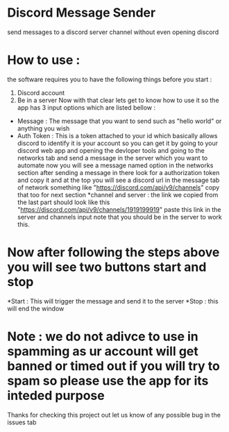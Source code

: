 # Discord Message Sender
send messages to a discord server channel without even opening discord
# How to use :
the software requires you to have the following things before you start :
1. Discord account
2. Be in a server
Now with that clear lets get to know how to use it so the app has 3 input options which are listed bellow :
* Message : The message that you want to send such as "hello world" or anything you wish
* Auth Token : This is a token attached to your id which basically allows discord to identify it is your account so you can get it by going to your discord web app and opening the devloper tools and going to the networks tab and send a message in the server which you want to automate now you will see a message named option in the networks section after sending a message in there look for a authorization token and copy it and at the top you will see a discord url in the message tab of network something like "https://discord.com/api/v9/channels" copy that too for next section
*channel and server : the link we copied from the last part should look like this "https://discord.com/api/v9/channels/1919199919" paste this link in the server and channels input note that you should be in the server to work this.

# Now after following the steps above you will see two buttons start and stop

*Start : This will trigger the message and send it to the server 
*Stop : this will end the window

# Note : we do not adivce to use in spamming as ur account will get banned or timed out if you will try to spam so please use the app for its inteded purpose
Thanks for checking this project out let us know of any possible bug in the issues tab

